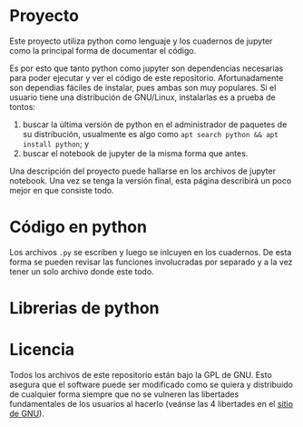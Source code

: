 # Proyecto
Este proyecto utiliza python como lenguaje
y los cuadernos de jupyter
como la principal forma de documentar el código.

Es por esto que tanto python como jupyter son dependencias necesarias
para poder ejecutar y ver el código de este repositorio.
Afortunadamente son dependias fáciles de instalar,
pues ambas son muy populares.
Si el usuario tiene una distribución de GNU/Linux,
instalarlas es a prueba de tontos: 
1. buscar la última versión de python en el administrador
   de paquetes de su distribución, usualmente es algo como
   `apt search python && apt install python`; y
2. buscar el notebook de jupyter de la misma forma que antes.

Una descripción del proyecto puede hallarse en los archivos
de jupyter notebook.
Una vez se tenga la versión final, esta página describirá un poco mejor
en que consiste todo.

# Código en python
Los archivos `.py` se escriben y luego se inlcuyen
en los cuadernos.
De esta forma se pueden revisar las funciones involucradas por
separado y a la vez tener un solo archivo donde este todo.

# Librerias de python

# Licencia
Todos los archivos de este repositorio están bajo la GPL de GNU.
Esto asegura que el software puede ser modificado como se quiera
y distribuido de cualquier forma siempre que no se vulneren las 
libertades fundamentales de los usuarios al hacerlo (veánse las 4 libertades en el 
[sitio de GNU](https://www.gnu.org/philosophy/free-sw.en.html)).
